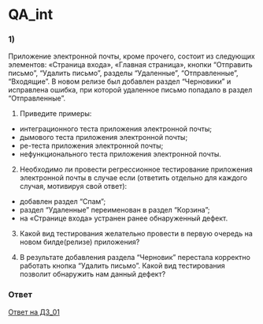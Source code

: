 # QA_int
### 1)
Приложение электронной почты, кроме прочего, состоит из следующих элементов:  «Страница входа», «Главная страница», кнопки “Отправить письмо”, “Удалить письмо”, разделы “Удаленные”, “Отправленные”, “Входящие”. В новом релизе был добавлен раздел “Черновики” и исправлена ошибка, при которой удаленное письмо попадало в раздел “Отправленные”.

1. Приведите примеры:
- интеграционного теста приложения электронной почты;
- дымового теста приложения электронной почты;
- ре-теста приложения электронной почты;
- нефункционального теста приложения электронной почты.

2. Необходимо ли провести регрессионное тестирование приложения электронной почты в случае если (ответить отдельно для каждого случая, мотивируя свой ответ):
- добавлен раздел “Спам”;
- раздел “Удаленные” переименован в раздел “Корзина”;
- на «Странице входа» устранен ранее обнаруженный дефект.

3. Какой вид тестирования желательно провести в первую очередь на новом билде(релизе) приложения?

4. В результате добавления раздела “Черновик” перестала корректно работать кнопка “Удалить письмо”. Какой вид тестирования позволит обнаружить нам данный дефект?

### Ответ
[Ответ на ДЗ_01](https://github.com/ValiullinAd/QA_int/blob/main/HW_01.docx)
